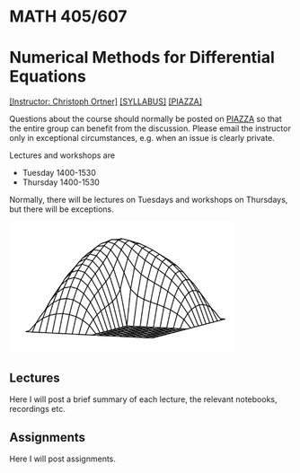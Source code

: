 
# MATH 405/607 

# Numerical Methods for Differential Equations

[[Instructor: Christoph Ortner]](http://www.math.ubc.ca/~ortner/)   [[SYLLABUS]](syllabus/syllabus-M405.pdf) [[PIAZZA]](https://canvas.ubc.ca/courses/55324/external_tools/201?display=borderless)

Questions about the course should normally be posted on [PIAZZA](https://canvas.ubc.ca/courses/55324/external_tools/201?display=borderless) so that the entire group can benefit from the discussion. Please email the instructor only in exceptional circumstances, e.g. when an issue is clearly private.

Lectures and workshops are 
* Tuesday 1400-1530 
* Thursday 1400-1530

Normally, there will be lectures on Tuesdays and workshops on Thursdays, but there will be exceptions.

<img src="scratch/Lshape.png" alt="banner" width="400"/>


## Lectures

Here I will post a brief summary of each lecture, the relevant notebooks, recordings etc.

<!--
* **Tue 8 Sep 2020**
 - [L01-Introduction.ipynb](notes/L01-Introduction.ipynb) : introduction and motivation
 - [L02-Preview-2ptBVP.ipynb](notes/L02-Preview-2ptBVP.ipynb) : finite difference approximation of a 2-point boundary value problem
 - Recorded Lecture R01 Error Estimate for the 2-point BVP: [[pdf]](https://owncloud.math.ubc.ca/index.php/s/LtEwDNjqTT1txNC/download), [[mov]](), [[m4v]](https://owncloud.math.ubc.ca/index.php/s/vHTK8PZVSq9kJWR/download) 
 
* **Thu 10 Sep 2020**
 - [L03-LinearSystems.ipynb](notes/L03-LinearSystems.ipynb) : Numerical solution of linear systems, LU factorisation, review of eigendecomposition
 - [WS01-WS01-Installing-Julia.ipynb](notes/WS01-Installing-Julia.ipynb) : setup of the computational infrastructure
 - Recorded lecture R02 on hermitian matrices: [[pdf]](), [[move]](), [[m4v]]()
-->


## Assignments

Here I will post assignments.
